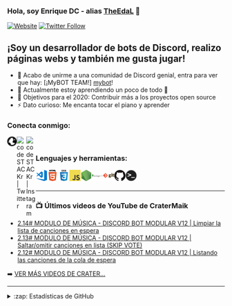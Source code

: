 
### Hola, soy Enrique DC - alias [TheEdaL][website] 👋

[![Website](https://img.shields.io/website?label=theedal.tk&style=for-the-badge&url=https%3A%2F%2Ftheedal.tk)](https://theedal.tk)
[![Twitter Follow](https://img.shields.io/twitter/follow/code_theedal?color=1DA1F2&logo=twitter&style=for-the-badge)](https://twitter.com/intent/follow?screen_name=code_theedal)


## ¡Soy un desarrollador de bots de Discord, realizo páginas webs y también me gusta jugar!

- 🔭 Acabo de unirme a una comunidad de Discord genial, entra para ver que hay: [¡MyBOT TEAM!] [mybot]!
- 🌱 Actualmente estoy aprendiendo un poco de todo 🤣
- 🥅 Objetivos para el 2020: Contribuir más a los proyectos open source
- ⚡ Dato curioso: Me encanta tocar el piano y aprender

### Conecta conmigo:

[<img align="left" alt="codeSTACKr.com" width="22px" src="https://raw.githubusercontent.com/iconic/open-iconic/master/svg/globe.svg" />][website]
[<img align="left" alt="codeSTACKr | Twitter" width="22px" src="https://cdn.jsdelivr.net/npm/simple-icons@v3/icons/twitter.svg" />][twitter]
[<img align="left" alt="codeSTACKr | Instagram" width="22px" src="https://cdn.jsdelivr.net/npm/simple-icons@v3/icons/instagram.svg" />][instagram]

<br />

### Lenguajes y herramientas:

<img align="left" alt="Visual Studio Code" width="26px" src="https://raw.githubusercontent.com/github/explore/80688e429a7d4ef2fca1e82350fe8e3517d3494d/topics/visual-studio-code/visual-studio-code.png" />
<img align="left" alt="HTML5" width="26px" src="https://raw.githubusercontent.com/github/explore/80688e429a7d4ef2fca1e82350fe8e3517d3494d/topics/html/html.png" />
<img align="left" alt="CSS3" width="26px" src="https://raw.githubusercontent.com/github/explore/80688e429a7d4ef2fca1e82350fe8e3517d3494d/topics/css/css.png" />
<img align="left" alt="JavaScript" width="26px" src="https://raw.githubusercontent.com/github/explore/80688e429a7d4ef2fca1e82350fe8e3517d3494d/topics/javascript/javascript.png" />
<img align="left" alt="Node.js" width="26px" src="https://raw.githubusercontent.com/github/explore/80688e429a7d4ef2fca1e82350fe8e3517d3494d/topics/nodejs/nodejs.png" />
<img align="left" alt="MongoDB" width="26px" src="https://raw.githubusercontent.com/github/explore/80688e429a7d4ef2fca1e82350fe8e3517d3494d/topics/mongodb/mongodb.png" />
<img align="left" alt="Git" width="26px" src="https://raw.githubusercontent.com/github/explore/80688e429a7d4ef2fca1e82350fe8e3517d3494d/topics/git/git.png" />
<img align="left" alt="GitHub" width="26px" src="https://raw.githubusercontent.com/github/explore/78df643247d429f6cc873026c0622819ad797942/topics/github/github.png" />
<img align="left" alt="Terminal" width="26px" src="https://raw.githubusercontent.com/github/explore/80688e429a7d4ef2fca1e82350fe8e3517d3494d/topics/terminal/terminal.png" />

<br />
<br />

---

### 📺 Últimos videos de YouTube de CraterMaik

<!-- YOUTUBE:START -->
- [2.14# MODULO DE MÚSICA - DISCORD BOT MODULAR V12 | Limpiar la lista de canciones en espera](https://www.youtube.com/watch?v=tfK0sXJmeB0&ab_channel=CraterMaik)
- [2.13# MODULO DE MÚSICA - DISCORD BOT MODULAR V12 | Saltar/omitir canciones en lista (SKIP VOTE)](https://www.youtube.com/watch?v=EJCWX79vSVo&ab_channel=CraterMaik)
- [2.12# MODULO DE MÚSICA - DISCORD BOT MODULAR V12 | Listando las canciones de la cola de espera](https://www.youtube.com/watch?v=VXdc_geLjDY&ab_channel=CraterMaik)
<!-- YOUTUBE:END -->

➡️ [VER MÁS VIDEOS DE CRATER...](https://www.youtube.com/c/CraterMaik/videos)

---

</details>

<details>
  <summary>:zap: Estadísticas de GitHub</summary>

  <img align="left" alt="TheEdaL GitHub Stats" src="https://github-readme-stats.codestackr.vercel.app/api?username=TheEdaL06&show_icons=true&hide_border=true" />

</details>

[website]: https://theedal.tk
[twitter]: https://twitter.com/code_theedal
[youtube]: https://www.youtube.com/channel/UCEgT-tEcIaxPKANfbi7RhKg
[instagram]: https://instagram.com/code_theedal
[mybot]: https://www.portalmybot.com

